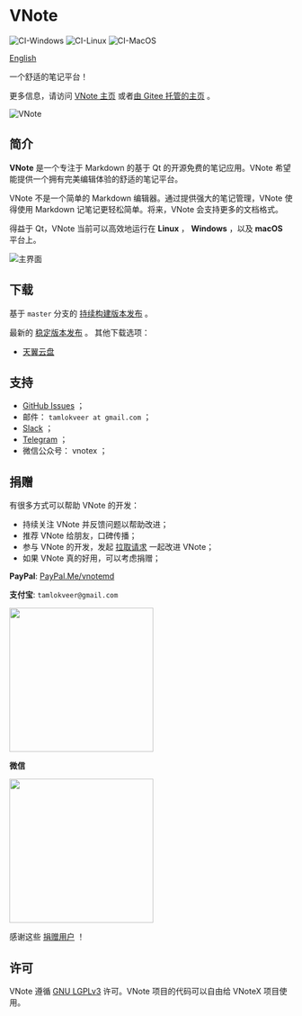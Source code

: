 # VNote
![CI-Windows](https://github.com/vnotex/vnote/workflows/CI-Windows/badge.svg) ![CI-Linux](https://github.com/vnotex/vnote/workflows/CI-Linux/badge.svg) ![CI-MacOS](https://github.com/vnotex/vnote/workflows/CI-MacOS/badge.svg)

[English](README.md)

一个舒适的笔记平台！

更多信息，请访问 [VNote 主页](https://tamlok.gitee.io/vnote) 或者[由 Gitee 托管的主页](https://tamlok.gitee.io/vnote) 。

![VNote](pics/vnote.png)

## 简介
**VNote** 是一个专注于 Markdown 的基于 Qt 的开源免费的笔记应用。VNote 希望能提供一个拥有完美编辑体验的舒适的笔记平台。

VNote 不是一个简单的 Markdown 编辑器。通过提供强大的笔记管理，VNote 使得使用 Markdown 记笔记更轻松简单。将来，VNote 会支持更多的文档格式。

得益于 Qt，VNote 当前可以高效地运行在 **Linux** ， **Windows** ，以及 **macOS** 平台上。

![主界面](pics/main.png)

## 下载
基于 `master` 分支的 [持续构建版本发布](https://github.com/vnotex/vnote/releases/tag/continuous-build) 。

最新的 [稳定版本发布](https://github.com/vnotex/vnote/releases/latest) 。 其他下载选项：

* [天翼云盘](https://cloud.189.cn/t/Av67NvmEJVBv)

## 支持
* [GitHub Issues](https://github.com/vnotex/vnote/issues) ；
* 邮件： `tamlokveer at gmail.com` ；
* [Slack](https://join.slack.com/t/vnote/shared_invite/enQtNDg2MzY0NDg3NzI4LTVhMzBlOTY0YzVhMmQyMTFmZDdhY2M3MDQxYTBjOTA2Y2IxOGRiZjg2NzdhMjkzYmUyY2VkMWJlZTNhMTQyODU) ；
* [Telegram](https://t.me/vnotex) ；
* 微信公众号： vnotex ；

## 捐赠
有很多方式可以帮助 VNote 的开发：

* 持续关注 VNote 并反馈问题以帮助改进；
* 推荐 VNote 给朋友，口碑传播；
* 参与 VNote 的开发，发起 [拉取请求](https://github.com/vnotex/vnote/pulls) 一起改进 VNote；
* 如果 VNote 真的好用，可以考虑捐赠；

**PayPal**: [PayPal.Me/vnotemd](https://www.paypal.me/vnotemd)

**支付宝**: `tamlokveer@gmail.com`

<img src="pics/alipay.png" width="256px" height="256px" />

**微信**

<img src="pics/wechat_pay.png" width="256px" height="256px" />

感谢这些 [捐赠用户](https://github.com/vnotex/vnote/wiki/Donate-List) ！

## 许可
VNote 遵循 [GNU LGPLv3](https://opensource.org/licenses/LGPL-3.0) 许可。VNote 项目的代码可以自由给 VNoteX 项目使用。
